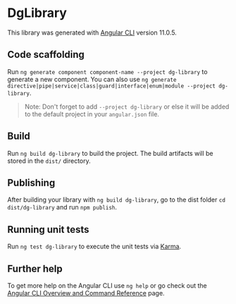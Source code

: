 # DgLibrary

This library was generated with [Angular CLI](https://github.com/angular/angular-cli) version 11.0.5.

## Code scaffolding

Run `ng generate component component-name --project dg-library` to generate a new component. You can also use `ng generate directive|pipe|service|class|guard|interface|enum|module --project dg-library`.
> Note: Don't forget to add `--project dg-library` or else it will be added to the default project in your `angular.json` file. 

## Build

Run `ng build dg-library` to build the project. The build artifacts will be stored in the `dist/` directory.

## Publishing

After building your library with `ng build dg-library`, go to the dist folder `cd dist/dg-library` and run `npm publish`.

## Running unit tests

Run `ng test dg-library` to execute the unit tests via [Karma](https://karma-runner.github.io).

## Further help

To get more help on the Angular CLI use `ng help` or go check out the [Angular CLI Overview and Command Reference](https://angular.io/cli) page.
